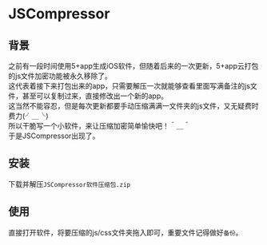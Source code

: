 # JSCompressor
背景
----
之前有一段时间使用5+app生成iOS软件，但随着后来的一次更新，5+app云打包的js文件加密功能被永久移除了。<br>
这代表着接下来打包出来的app，只需要解压一次就能够查看里面写满备注的js文件，甚至可以复制过来，直接修改出一个新的app。<br>
这当然不能容忍，但是每次更新都要手动压缩满满一文件夹的js文件，又无疑费时费力(╯＿╰)<br>
所以干脆写一个小软件，来让压缩加密简单愉快吧！＾＿＾<br>
于是JSCompressor出现了。

安装
----
下载并解压`JSCompressor软件压缩包.zip`

使用
----
直接打开软件，将要压缩的js/css文件夹拖入即可，重要文件记得做好`备份`。
